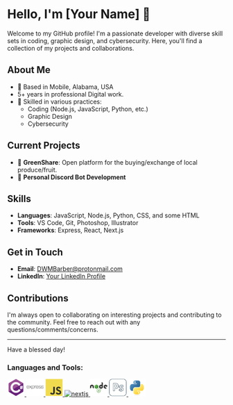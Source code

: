 # Hello, I'm [Your Name] 👋

Welcome to my GitHub profile! I'm a passionate developer with diverse skill sets in coding, graphic design, and cybersecurity. Here, you'll find a collection of my projects and collaborations.

## About Me

- 📍 Based in Mobile, Alabama, USA
- 5+ years in professional Digital work.
- 🔧 Skilled in various practices:
  - Coding (Node.js, JavaScript, Python, etc.)
  - Graphic Design
  - Cybersecurity


## Current Projects

- 🚀 **GreenShare**: Open platform for the buying/exchange of local produce/fruit.
- 🤖 **Personal Discord Bot Development**

## Skills

- **Languages**: JavaScript, Node.js, Python, CSS, and some HTML
- **Tools**: VS Code, Git, Photoshop, Illustrator
- **Frameworks**: Express, React, Next.js

## Get in Touch

- **Email**: DWMBarber@protonmail.com
- **LinkedIn**: [Your LinkedIn Profile](https://www.linkedin.com/in/dwbarber/)

## Contributions

I'm always open to collaborating on interesting projects and contributing to the community. Feel free to reach out with any questions/comments/concerns.

---

Have a blessed day!


<h3 align="left">Languages and Tools:</h3>
<p align="left"> <a href="https://www.w3schools.com/cs/" target="_blank" rel="noreferrer"> <img src="https://raw.githubusercontent.com/devicons/devicon/master/icons/csharp/csharp-original.svg" alt="csharp" width="40" height="40"/> </a> <a href="https://expressjs.com" target="_blank" rel="noreferrer"> <img src="https://raw.githubusercontent.com/devicons/devicon/master/icons/express/express-original-wordmark.svg" alt="express" width="40" height="40"/> </a> <a href="https://developer.mozilla.org/en-US/docs/Web/JavaScript" target="_blank" rel="noreferrer"> <img src="https://raw.githubusercontent.com/devicons/devicon/master/icons/javascript/javascript-original.svg" alt="javascript" width="40" height="40"/> </a> <a href="https://nextjs.org/" target="_blank" rel="noreferrer"> <img src="https://cdn.worldvectorlogo.com/logos/nextjs-2.svg" alt="nextjs" width="40" height="40"/> </a> <a href="https://nodejs.org" target="_blank" rel="noreferrer"> <img src="https://raw.githubusercontent.com/devicons/devicon/master/icons/nodejs/nodejs-original-wordmark.svg" alt="nodejs" width="40" height="40"/> </a> <a href="https://www.photoshop.com/en" target="_blank" rel="noreferrer"> <img src="https://raw.githubusercontent.com/devicons/devicon/master/icons/photoshop/photoshop-line.svg" alt="photoshop" width="40" height="40"/> </a> <a href="https://www.python.org" target="_blank" rel="noreferrer"> <img src="https://raw.githubusercontent.com/devicons/devicon/master/icons/python/python-original.svg" alt="python" width="40" height="40"/> </a> </p>

